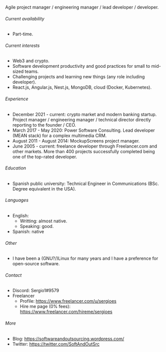 Agile project manager / engineering manager / lead developer / developer.

###### Current availability

- Part-time.

###### Current interests
- Web3 and crypto.
- Software development productivity and good practices for small to mid-sized teams.
- Challenging projects and learning new things (any role including developer).
- React.js, Angular.js, Nest.js, MongoDB, cloud (Docker, Kubernetes).

###### Experience
- December 2021 - current: crypto market and modern banking startup. Project manager / engineering manager / technical director directly reporting to the founder / CEO.
- March 2017 - May 2020: Power Software Consulting. Lead developer (MEAN stack) for a complex multimedia CRM.
- August 2011 - August 2014: MockupScreens project manager.
- June 2005 - current: freelance developer through Freelancer.com and other markets. More than 400 projects successfully completed being one of the top-rated developer.

###### Education
- Spanish public university: Technical Engineer in Communications (BSc. Degree equivalent in the USA).

###### Languages
- English:
	- Writting: almost native.
	- Speaking: good.
- Spanish: native

###### Other
- I have been a (GNU?/)Linux for many years and I have a preference for open-source software.

###### Contact 
- Discord: Sergio1#9579
- Freelancer 
    - Profile: https://www.freelancer.com/u/sergioes
    - Hire me page (0% fees): https://www.freelancer.com/hireme/sergioes

###### More
- Blog: https://softwareandoutsourcing.wordpress.com/
- Twitter: https://twitter.com/SoftAndOutSrc
